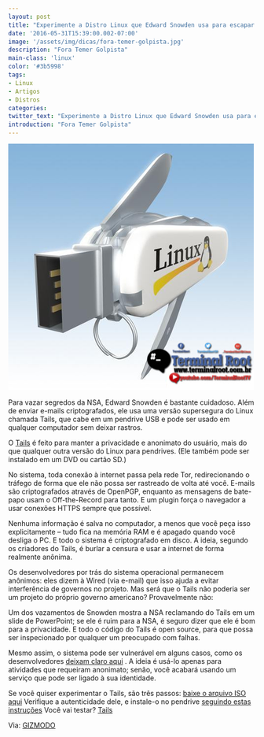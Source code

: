 ```yaml
---
layout: post
title: "Experimente a Distro Linux que Edward Snowden usa para escapar da NSA"
date: '2016-05-31T15:39:00.002-07:00'
image: '/assets/img/dicas/fora-temer-golpista.jpg'
description: "Fora Temer Golpista"
main-class: 'linux'
color: '#3b5998'
tags:
- Linux
- Artigos
- Distros
categories:
twitter_text: "Experimente a Distro Linux que Edward Snowden usa para escapar da NSA"
introduction: "Fora Temer Golpista"
---
```


![Fora Temer Golpista Blog Linux](/assets/img/dicas/fora-temer-golpista.jpg)


Para vazar segredos da NSA, Edward Snowden é bastante cuidadoso. Além de enviar e-mails criptografados, ele usa uma versão supersegura do Linux chamada Tails, que cabe em um pendrive USB e pode ser usado em qualquer computador sem deixar rastros.

O [Tails](https://tails.boum.org/) é feito para manter a privacidade e anonimato do usuário, mais do que qualquer outra versão do Linux para pendrives. (Ele também pode ser instalado em um DVD ou cartão SD.)

No sistema, toda conexão à internet passa pela rede Tor, redirecionando o tráfego de forma que ele não possa ser rastreado de volta até você. E-mails são criptografados através de OpenPGP, enquanto as mensagens de bate-papo usam o Off-the-Record para tanto. E um plugin força o navegador a usar conexões HTTPS sempre que possível.

Nenhuma informação é salva no computador, a menos que você peça isso explicitamente – tudo fica na memória RAM e é apagado quando você desliga o PC. E todo o sistema é criptografado em disco. A ideia, segundo os criadores do Tails, é burlar a censura e usar a internet de forma realmente anônima.

Os desenvolvedores por trás do sistema operacional permanecem anônimos: eles dizem à Wired (via e-mail) que isso ajuda a evitar interferência de governos no projeto. Mas será que o Tails não poderia ser um projeto do próprio governo americano? Provavelmente não:

Um dos vazamentos de Snowden mostra a NSA reclamando do Tails em um slide de PowerPoint; se ele é ruim para a NSA, é seguro dizer que ele é bom para a privacidade. E todo o código do Tails é open source, para que possa ser inspecionado por qualquer um preocupado com falhas.

Mesmo assim, o sistema pode ser vulnerável em alguns casos, como os desenvolvedores [deixam claro aqui](https://tails.boum.org/doc/about/warning/) . A ideia é usá-lo apenas para atividades que requeiram anonimato; senão, você acabará usando um serviço que pode ser ligado à sua identidade.

Se você quiser experimentar o Tails, são três passos: 
[baixe o arquivo ISO aqui](https://tails.boum.org/download/index.en.html)
Verifique a autenticidade dele, e instale-o no pendrive [seguindo estas instruções](https://tails.boum.org/doc/first_steps/installation/manual/index.en.html) 
Você vai testar? [Tails](https://tails.boum.org/)

Via: [GIZMODO](http://gizmodo.uol.com.br/tails-usb/)
